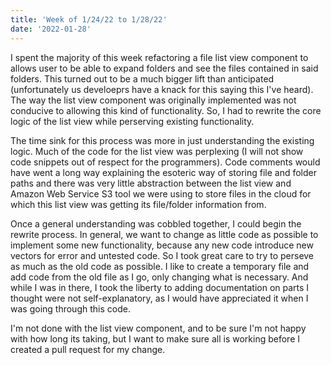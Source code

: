 ```yaml
---
title: 'Week of 1/24/22 to 1/28/22'
date: '2022-01-28'
---
```


I spent the majority of this week refactoring a file list view component to allows user to be able to expand folders and see the files contained in said folders. This turned out to be a much bigger lift than anticipated (unfortunately us develoeprs have a knack for this saying this I've heard). The way the list view component was originally implemented was not conducive to allowing this kind of functionality. So, I had to rewrite the core logic of the list view while perserving existing functionality. 

The time sink for this process was more in just understanding the existing logic. Much of the code for the list view was perplexing (I will not show code snippets out of respect for the programmers). Code comments would have went a long way explaining the esoteric way of storing file and folder paths and there was very little abstraction between the list view and Amazon Web Service S3 tool we were using to store files in the cloud for which this list view was getting its file/folder information from. 

Once a general understanding was cobbled together, I could begin the rewrite process. In general, we want to change as little code as possible to implement some new functionality, because any new code introduce new vectors for error and untested code. So I took great care to try to perseve as much as the old code as possible. I like to create a temporary file and add code from the old file as I go, only changing what is necessary. And while I was in there, I took the liberty to adding documentation on parts I thought were not self-explanatory, as I would have appreciated it when I was going through this code.

I'm not done with the list view component, and to be sure I'm not happy with how long its taking, but I want to make sure all is working before I created a pull request for my change.




